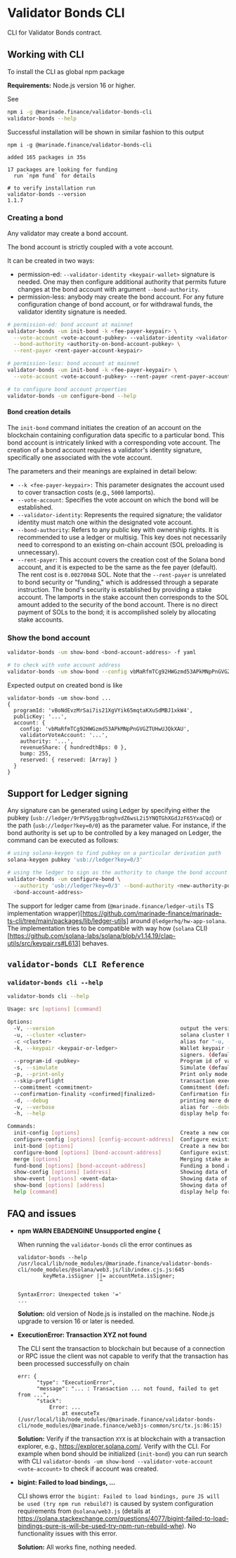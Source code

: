 # Validator Bonds CLI

CLI for Validator Bonds contract.

## Working with CLI

To install the CLI as global npm package

**Requirements:** Node.js version 16 or higher.

See

```bash
npm i -g @marinade.finance/validator-bonds-cli
validator-bonds --help
```

Successful installation will be shown in similar fashion to this output

```
npm i -g @marinade.finance/validator-bonds-cli

added 165 packages in 35s

17 packages are looking for funding
  run `npm fund` for details

# to verify installation run
validator-bonds --version
1.1.7
```

### Creating a bond

Any validator may create a bond account.

The bond account is strictly coupled with a vote account.

It can be created in two ways:

* permission-ed: `--validator-identity <keypair-wallet>` signature is needed.
  One may then configure additional authority that permits future changes at the bond account
  with argument `--bond-authority`.
* permission-less: anybody may create the bond account. For any future configuration change
  of bond account, or for withdrawal funds, the validator identity signature is needed.

```sh
# permission-ed: bond account at mainnet
validator-bonds -um init-bond -k <fee-payer-keypair> \
  --vote-account <vote-account-pubkey> --validator-identity <validator-identity-keypair> \
  --bond-authority <authority-on-bond-account-pubkey> \
  --rent-payer <rent-payer-account-keypair>

# permission-less: bond account at mainnet
validator-bonds -um init-bond -k <fee-payer-keypair> \
  --vote-account <vote-account-pubkey> --rent-payer <rent-payer-account-keypair>

# to configure bond account properties
validator-bonds -um configure-bond --help
```

#### Bond creation details

The `init-bond` command initiates the creation of an account on the blockchain containing configuration data specific to a particular bond. This bond account is intricately linked with a corresponding vote account. The creation of a bond account requires a validator's identity signature, specifically one associated with the vote account.

The parameters and their meanings are explained in detail below:

* `--k <fee-payer-keypair>:` This parameter designates the account used to cover transaction costs (e.g., `5000` lamports).
* `--vote-account`: Specifies the vote account on which the bond will be established.
* `--validator-identity`: Represents the required signature; the validator identity must match one within the designated vote account.
* `--bond-authority`: Refers to any public key with ownership rights. It is recommended to use a ledger or multisig. This key does not necessarily need to correspond to an existing on-chain account (SOL preloading is unnecessary).
* `--rent-payer`: This account covers the creation cost of the Solana bond account, and it is expected to be the same as the fee payer (default).
   The rent cost is `0.00270048` SOL. Note that the `--rent-payer` is unrelated to bond security or "funding," which is addressed through a separate instruction. The bond's security is established by providing a stake account. The lamports in the stake account then corresponds to the SOL amount added to the security of the bond account. There is no direct payment of SOLs to the bond; it is accomplished solely by allocating stake accounts.

### Show the bond account

```sh
validator-bonds -um show-bond <bond-account-address> -f yaml

# to check with vote account address
validator-bonds -um show-bond --config vbMaRfmTCg92HWGzmd53APkMNpPnGVGZTUHwUJQkXAU --validator-vote-account <vote-account-address>
```

Expected output on created bond is like

```
validator-bonds -um show-bond ...
{
  programId: 'vBoNdEvzMrSai7is21XgVYik65mqtaKXuSdMBJ1xkW4',
  publicKey: '...',
  account: {
    config: 'vbMaRfmTCg92HWGzmd53APkMNpPnGVGZTUHwUJQkXAU',
    validatorVoteAccount: '...',
    authority: '...',
    revenueShare: { hundredthBps: 0 },
    bump: 255,
    reserved: { reserved: [Array] }
  }
}
```


## Support for Ledger signing

Any signature can be generated using Ledger by specifying either the pubkey 
(`usb://ledger/9rPVSygg3brqghvdZ6wsL2i5YNQTGhXGdJzF65YxaCQd`) or the path (`usb://ledger?key=0/0`)
as the parameter value.
For instance, if the bond authority is set up to be controlled by a key managed on Ledger, the command can be executed as follows:

```sh
# using solana-keygen to find pubkey on a particular derivation path
solana-keygen pubkey 'usb://ledger?key=0/3'

# using the ledger to sign as the authority to change the bond account configuration
validator-bonds -um configure-bond \
  --authority 'usb://ledger?key=0/3' --bond-authority <new-authority-pubkey> \
  <bond-account-address>
```

The support for ledger came from (`@marinade.finance/ledger-utils` TS implementation wrapper)[https://github.com/marinade-finance/marinade-ts-cli/tree/main/packages/lib/ledger-utils] around `@ledgerhq/hw-app-solana`. The implementation tries to be compatible with way how (`solana` CLI)[https://github.com/solana-labs/solana/blob/v1.14.19/clap-utils/src/keypair.rs#L613] behaves.




## `validator-bonds CLI Reference`

### `validator-bonds cli --help`
```sh
validator-bonds cli --help

Usage: src [options] [command]

Options:
  -V, --version                                        output the version number
  -u, --cluster <cluster>                              solana cluster URL or a moniker (m/mainnet/mainnet-beta, d/devnet, t/testnet, l/localhost) (default: "mainnet")
  -c <cluster>                                         alias for "-u, --cluster"
  -k, --keypair <keypair-or-ledger>                    Wallet keypair (path or ledger url in format usb://ledger/[<pubkey>][?key=<derivedPath>]). Wallet keypair is used to pay for the transaction fees and as default value for
                                                       signers. (default: ~/.config/solana/id.json)
  --program-id <pubkey>                                Program id of validator bonds contract (default: vBoNdEvzMrSai7is21XgVYik65mqtaKXuSdMBJ1xkW4)
  -s, --simulate                                       Simulate (default: false)
  -p, --print-only                                     Print only mode, no execution, instructions are printed in base64 to output. This can be used for placing the admin commands to SPL Governance UI by hand. (default: false)
  --skip-preflight                                     transaction execution flag "skip-preflight", see https://solanacookbook.com/guides/retrying-transactions.html#the-cost-of-skipping-preflight (default: false)
  --commitment <commitment>                            Commitment (default: "confirmed")
  --confirmation-finality <confirmed|finalized>        Confirmation finality of sent transaction. Default is "confirmed" that means for full cluster finality that takes ~8 seconds. (default: "confirmed")
  -d, --debug                                          printing more detailed information of the CLI execution (default: false)
  -v, --verbose                                        alias for --debug (default: false)
  -h, --help                                           display help for command

Commands:
  init-config [options]                                Create a new config account.
  configure-config [options] [config-account-address]  Configure existing config account.
  init-bond [options]                                  Create a new bond account.
  configure-bond [options] [bond-account-address]      Configure existing bond account.
  merge [options]                                      Merging stake accounts belonging to validator bonds program.
  fund-bond [options] [bond-account-address]           Funding a bond account with amount of SOL within a stake account.
  show-config [options] [address]                      Showing data of config account(s)
  show-event [options] <event-data>                    Showing data of anchor event
  show-bond [options] [address]                        Showing data of bond account(s)
  help [command]                                       display help for command
```

## FAQ and issues

* **npm WARN EBADENGINE Unsupported engine {**

  When running the `validator-bonds` cli the error continues as
  ```
  validator-bonds --help
  /usr/local/lib/node_modules/@marinade.finance/validator-bonds-cli/node_modules/@solana/web3.js/lib/index.cjs.js:645
          keyMeta.isSigner ||= accountMeta.isSigner;
                            ^

  SyntaxError: Unexpected token '='
  ...
  ```

  **Solution:** old version of Node.js is installed on the machine. Node.js upgrade to version 16 or later is needed.

* **ExecutionError: Transaction XYZ not found**

  The CLI sent the transaction to blockchain but because of a connection
  or RPC issue the client was not capable to verify that the transaction
  has been processed successfully on chain

  ```
  err: {
        "type": "ExecutionError",
        "message": "... : Transaction ... not found, failed to get from ...",
        "stack":
            Error: ...
                at executeTx (/usr/local/lib/node_modules/@marinade.finance/validator-bonds-cli/node_modules/@marinade.finance/web3js-common/src/tx.js:86:15)
  ```

  **Solution:** Verify if the transaction `XYX` is at blockchain with a transaction explorer,
  e.g., https://explorer.solana.com/.
  Verify with the CLI. For example when bond should be initialized (`init-bond`)
  you can run search with CLI `validator-bonds -um show-bond --validator-vote-account <vote-account>`
  to check if account was created.

* **bigint: Failed to load bindings, ...**

  CLI shows error `the bigint: Failed to load bindings, pure JS will be used (try npm run rebuild?)`
  is caused by system configuration requirements from `@solana/web3.js` (details at https://solana.stackexchange.com/questions/4077/bigint-failed-to-load-bindings-pure-js-will-be-used-try-npm-run-rebuild-whe). No functionality issues with this error.

  **Solution:** All works fine, nothing needed.
